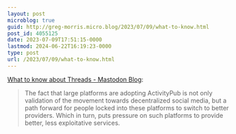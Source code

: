 ```yaml
---
layout: post
microblog: true
guid: http://greg-morris.micro.blog/2023/07/09/what-to-know.html
post_id: 4055125
date: 2023-07-09T17:51:15-0000
lastmod: 2024-06-22T16:19:23-0000
type: post
url: /2023/07/09/what-to-know.html
---
```

<p><a href="https://blog.joinmastodon.org/2023/07/what-to-know-about-threads/">What to know about Threads - Mastodon Blog</a>:</p>

<blockquote>The fact that large platforms are adopting ActivityPub is not only validation of the movement towards decentralized social media, but a path forward for people locked into these platforms to switch to better providers. Which in turn, puts pressure on such platforms to provide better, less exploitative services.</blockquote>
